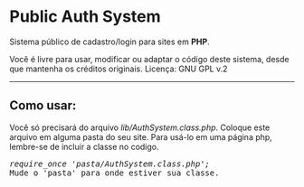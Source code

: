 # Public Auth System
Sistema público de cadastro/login para sites em <b>PHP</b>.

Você é livre para usar, modificar ou adaptar o código deste sistema, desde que mantenha os créditos originais.
Licença: GNU GPL v.2
<hr>

<h2>Como usar:</h2>
Você só precisará do arquivo <em>lib/AuthSystem.class.php</em>.
Coloque este arquivo em alguma pasta do seu site. Para usá-lo em uma página php, lembre-se de incluir a classe no codigo.
<pre><i>require_once 'pasta/AuthSystem.class.php';</i>
Mude o 'pasta' para onde estiver sua classe.

